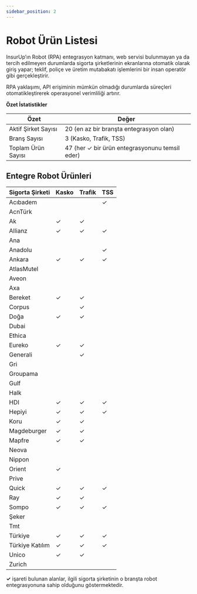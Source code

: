 ```yaml
---
sidebar_position: 2
---
```


# Robot Ürün Listesi

InsurUp’ın Robot (RPA) entegrasyon katmanı, web servisi bulunmayan ya da tercih edilmeyen durumlarda sigorta şirketlerinin ekranlarına otomatik olarak giriş yapar; teklif, poliçe ve üretim mutabakatı işlemlerini bir insan operatör gibi gerçekleştirir.

RPA yaklaşımı, API erişiminin mümkün olmadığı durumlarda süreçleri otomatikleştirerek operasyonel verimliliği artırır.

**Özet İstatistikler**

| Özet | Değer |
| ---- | ----- |
| Aktif Şirket Sayısı | 20 (en az bir branşta entegrasyon olan) |
| Branş Sayısı | 3 (Kasko, Trafik, TSS) |
| Toplam Ürün Sayısı | 47 (her ✓ bir ürün entegrasyonunu temsil eder) |

## Entegre Robot Ürünleri

| Sigorta Şirketi | Kasko | Trafik | TSS |
|-----------------|-------|--------|-----|
| Acıbadem        |       |        | ✓   |
| AcnTürk         |       |        |     |
| Ak              | ✓     | ✓      |     |
| Allianz         | ✓     | ✓      | ✓   |
| Ana             |       |        |     |
| Anadolu         |       |        | ✓   |
| Ankara          | ✓     | ✓      | ✓   |
| AtlasMutel      |       |        |     |
| Aveon           |       |        |     |
| Axa             |       |        |     |
| Bereket         | ✓     | ✓      |     |
| Corpus          |       | ✓      |     |
| Doğa            | ✓     | ✓      |     |
| Dubai           |       |        |     |
| Ethica          |       |        |     |
| Eureko          | ✓     | ✓      |     |
| Generali        |       | ✓      |     |
| Gri             |       |        |     |
| Groupama        |       |        |     |
| Gulf            |       |        |     |
| Halk            |       |        |     |
| HDI             | ✓     | ✓      | ✓   |
| Hepiyi          | ✓     | ✓      | ✓   |
| Koru            | ✓     | ✓      |     |
| Magdeburger     | ✓     | ✓      |     |
| Mapfre          | ✓     | ✓      |     |
| Neova           |       |        |     |
| Nippon          |       |        |     |
| Orient          | ✓     |        |     |
| Prive           |       |        |     |
| Quick           | ✓     | ✓      | ✓   |
| Ray             | ✓     | ✓      |     |
| Sompo           | ✓     | ✓      | ✓   |
| Şeker           |       |        |     |
| Tmt             |       |        |     |
| Türkiye         | ✓     | ✓      | ✓   |
| Türkiye Katılım | ✓     | ✓      | ✓   |
| Unico           | ✓     | ✓      |     |
| Zurich          |       |        |     |

**✓** işareti bulunan alanlar, ilgili sigorta şirketinin o branşta robot entegrasyonuna sahip olduğunu göstermektedir.